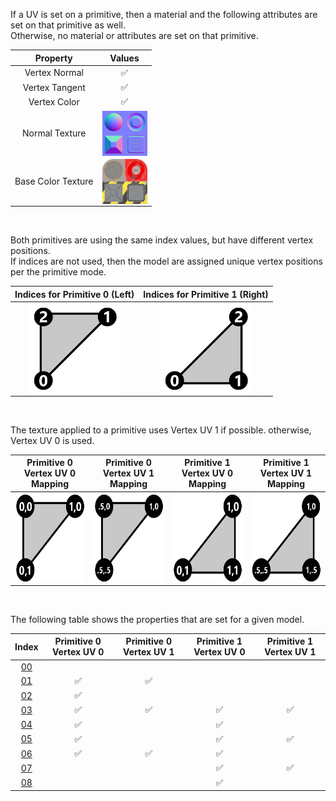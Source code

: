 If a UV is set on a primitive, then a material and the following attributes are set on that primitive as well.  
Otherwise, no material or attributes are set on that primitive.


Property | **Values**
:---: | :---:
Vertex Normal | :white_check_mark:
Vertex Tangent | :white_check_mark:
Vertex Color | :white_check_mark:
Normal Texture | <img src="./Textures/Normal_Plane.png" height="72" width="72" align="middle">
Base Color Texture | <img src="./Textures/BaseColor_Plane.png" height="72" width="72" align="middle">


<br>

Both primitives are using the same index values, but have different vertex positions.  
If indices are not used, then the model are assigned unique vertex positions per the primitive mode.  

Indices for Primitive 0 (Left) | Indices for Primitive 1 (Right)
:---: | :---:
<img src="Figures/Figure_Indices_Primitive0.png" height="144" width="144" align="middle"> | <img src="Figures/Figure_Indices_Primitive1.png" height="144" width="144" align="middle">

<br>

The texture applied to a primitive uses Vertex UV 1 if possible. otherwise, Vertex UV 0 is used.  

Primitive 0 Vertex UV 0 Mapping | Primitive 0 Vertex UV 1 Mapping | Primitive 1 Vertex UV 0 Mapping | Primitive 1 Vertex UV 1 Mapping
:---: | :---: | :---: | :---:
<img src="Figures/Figure_UVSpace2.png" height="144" width="144" align="middle"> | <img src="Figures/Figure_UVSpace4.png" height="144" width="144" align="middle"> | <img src="Figures/Figure_UVSpace3.png" height="144" width="144" align="middle"> | <img src="Figures/Figure_UVSpace5.png" height="144" width="144" align="middle">

<br>

The following table shows the properties that are set for a given model.  


Index | Primitive 0 Vertex UV 0 | Primitive 0 Vertex UV 1 | Primitive 1 Vertex UV 0 | Primitive 1 Vertex UV 1
:---: | :---: | :---: | :---: | :---:
[00](./Mesh_PrimitivesUV_00.gltf) |   |   |   |  
[01](./Mesh_PrimitivesUV_01.gltf) | :white_check_mark: | :white_check_mark: |   |  
[02](./Mesh_PrimitivesUV_02.gltf) | :white_check_mark: |   |   |  
[03](./Mesh_PrimitivesUV_03.gltf) | :white_check_mark: | :white_check_mark: | :white_check_mark: | :white_check_mark:
[04](./Mesh_PrimitivesUV_04.gltf) | :white_check_mark: |   | :white_check_mark: |  
[05](./Mesh_PrimitivesUV_05.gltf) | :white_check_mark: |   | :white_check_mark: | :white_check_mark:
[06](./Mesh_PrimitivesUV_06.gltf) | :white_check_mark: | :white_check_mark: | :white_check_mark: |  
[07](./Mesh_PrimitivesUV_07.gltf) |   |   | :white_check_mark: | :white_check_mark:
[08](./Mesh_PrimitivesUV_08.gltf) |   |   | :white_check_mark: |  
 
